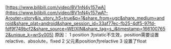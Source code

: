 [https://www.bilibili.com/video/BV1nN4y157wA](https://www.bilibili.com/video/BV1nN4y157wA?-Arouter=story&is_story_h5=true&p=1&share_from=ugc&share_medium=android&share_plat=android&share_session_id=33af77ec-fb25-4df5-97fd-fdf9f749bcf2&share_source=WEIXIN&share_tag=s_i&timestamp=1661007652&unique_k=wrSy005)
原因：
1 position 为static不生效，position需要设置relactive、absolute，fixed
2 父元素position为relactive
3 设置了float
